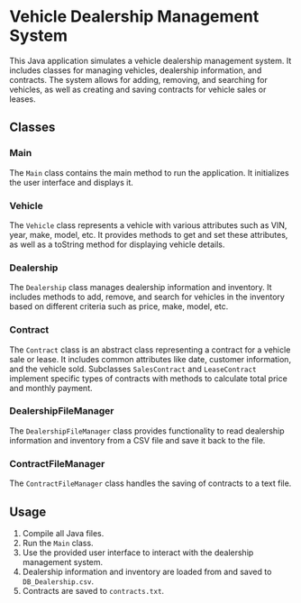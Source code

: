# Vehicle Dealership Management System

This Java application simulates a vehicle dealership management system. It includes classes for managing vehicles, dealership information, and contracts. The system allows for adding, removing, and searching for vehicles, as well as creating and saving contracts for vehicle sales or leases.

## Classes

### Main

The `Main` class contains the main method to run the application. It initializes the user interface and displays it.

### Vehicle

The `Vehicle` class represents a vehicle with various attributes such as VIN, year, make, model, etc. It provides methods to get and set these attributes, as well as a toString method for displaying vehicle details.

### Dealership

The `Dealership` class manages dealership information and inventory. It includes methods to add, remove, and search for vehicles in the inventory based on different criteria such as price, make, model, etc.

### Contract

The `Contract` class is an abstract class representing a contract for a vehicle sale or lease. It includes common attributes like date, customer information, and the vehicle sold. Subclasses `SalesContract` and `LeaseContract` implement specific types of contracts with methods to calculate total price and monthly payment.

### DealershipFileManager

The `DealershipFileManager` class provides functionality to read dealership information and inventory from a CSV file and save it back to the file.

### ContractFileManager

The `ContractFileManager` class handles the saving of contracts to a text file.

## Usage

1. Compile all Java files.
2. Run the `Main` class.
3. Use the provided user interface to interact with the dealership management system.
4. Dealership information and inventory are loaded from and saved to `DB_Dealership.csv`.
5. Contracts are saved to `contracts.txt`.